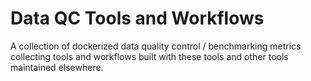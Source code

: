 # Data QC Tools and Workflows

A collection of dockerized data quality control / benchmarking metrics collecting tools
and workflows built with these tools and other tools maintained elsewhere.

